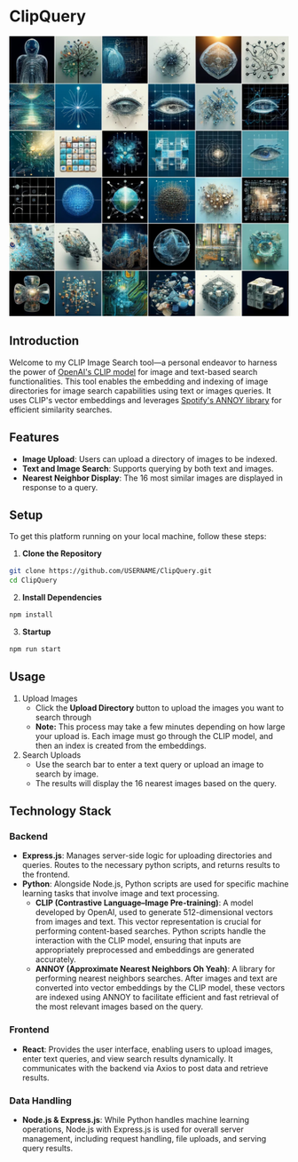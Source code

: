 # ClipQuery
<!--- current name choice lol-->
![unrelatd ai image](assets/image_grid.webp)
## Introduction
Welcome to my CLIP Image Search tool—a personal endeavor to harness the power of [OpenAI's CLIP
model](https://openai.com/research/clip) for image and text-based search functionalities. This tool enables the embedding and 
indexing of image directories for image search capabilities using text or images queries.
It uses CLIP's vector embeddings and leverages [Spotify's ANNOY library](https://github.com/spotify/annoy) for efficient 
similarity searches. 

## Features
- **Image Upload**: Users can upload a directory of images to be indexed.
- **Text and Image Search**: Supports querying by both text and images.
- **Nearest Neighbor Display**: The 16 most similar images are displayed in response to a query.

## Setup
To get this platform running on your local machine, follow these steps:
1. **Clone the Repository**
```bash
git clone https://github.com/USERNAME/ClipQuery.git
cd ClipQuery
```
2. **Install Dependencies**
```bash
npm install
```
3. **Startup**
```bash
npm run start
```
## Usage
1. Upload Images
     - Click the **Upload Directory** button to upload the images you want to search through
     - **Note:** This process may take a few minutes depending on how large your upload is. Each image must go through the CLIP model, and then an index is created from the embeddings.
3. Search Uploads
     - Use the search bar to enter a text query or upload an image to search by image.
     - The results will display the 16 nearest images based on the query.
  
## Technology Stack

### Backend
- **Express.js**: Manages server-side logic for uploading directories and queries. Routes to the necessary python scripts, and returns results to the frontend.
- **Python**: Alongside Node.js, Python scripts are used for specific machine learning tasks that involve image and text processing.
  - **CLIP (Contrastive Language–Image Pre-training)**: A model developed by OpenAI, used to generate 512-dimensional vectors from images and text. This vector representation is crucial for performing content-based searches. Python scripts handle the interaction with the CLIP model, ensuring that inputs are appropriately preprocessed and embeddings are generated accurately.
  - **ANNOY (Approximate Nearest Neighbors Oh Yeah)**: A library for performing nearest neighbors searches. After images and text are converted into vector embeddings by the CLIP model, these vectors are indexed using ANNOY to facilitate efficient and fast retrieval of the most relevant images based on the query. 

### Frontend
- **React**: Provides the user interface, enabling users to upload images, enter text queries, and view search results dynamically. It communicates with the backend via Axios to post data and retrieve results.

### Data Handling
- **Node.js & Express.js**: While Python handles machine learning operations, Node.js with Express.js is used for overall server management, including request handling, file uploads, and serving query results.
